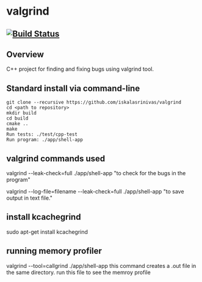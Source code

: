 # valgrind
[![Build Status](https://travis-ci.org/iskalasrinivas/valgrind.svg?branch=valgrind_exercise)](https://travis-ci.org/iskalasrinivas/valgrind)
---

## Overview

C++ project for finding and fixing bugs using valgrind tool.

## Standard install via command-line
```
git clone --recursive https://github.com/iskalasrinivas/valgrind
cd <path to repository>
mkdir build
cd build
cmake ..
make
Run tests: ./test/cpp-test
Run program: ./app/shell-app
```
## valgrind commands used

valgrind --leak-check=full  ./app/shell-app  "to check for the bugs in the program"

valgrind --log-file=filename --leak-check=full  ./app/shell-app "to save output in text file."


## install kcachegrind

sudo apt-get install kcachegrind

## running memory profiler

valgrind --tool=callgrind ./app/shell-app this command creates a .out file in the same directory.
run this file to see the memroy profile

